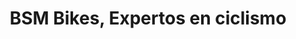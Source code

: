 ---
title: "BSM Bikes, Expertos en ciclismo"
url: /churriana-de-la-vega/bsm-bikes-expertos-en-ciclismo/
shop: bicicleta
---